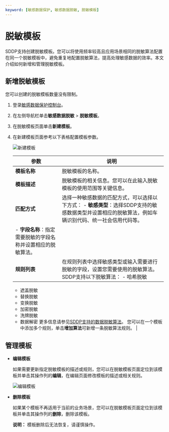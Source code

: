 ```yaml
---
keyword: [敏感数据保护, 敏感数据脱敏, 脱敏模板]
---
```


# 脱敏模板

SDDP支持创建脱敏模板。您可以将使用频率较高且应用场景相同的脱敏算法配置在同一个脱敏模板中，避免重复地配置脱敏算法，提高处理敏感数据的效率。本文介绍如何新增和管理脱敏模板。

## 新增脱敏模板

您可以创建的脱敏模板数量没有限制。

1.  登录[敏感数据保护控制台](https://yundun.console.aliyun.com/?p=sddp#/overview)。

2.  在左侧导航栏单击**敏感数据脱敏** \> **脱敏模板**。

3.  在脱敏模板页面单击**新建模板**。

4.  在新建模板页面参考以下表格配置模板参数。

    ![新建模板](https://static-aliyun-doc.oss-cn-hangzhou.aliyuncs.com/assets/img/zh-CN/5665858951/p88406.png)

    |参数|说明|
    |--|--|
    |**模板名称**|脱敏模板的名称。|
    |**模板描述**|脱敏模板的相关信息。您可以在此输入脱敏模板的使用范围等关键信息。|
    |**匹配方式**|选择一种敏感数据的匹配方式，可以选择以下方式：    -   **敏感类型**：选择SDDP支持的敏感数据类型并设置相应的脱敏算法，例如车辆识别代码、统一社会信用代码等。
    -   **字段名称**：指定需要脱敏的字段名称并设置相应的脱敏算法。 |
    |**规则列表**|在规则列表中选择敏感类型或输入需要进行脱敏的字段，设置您需要使用的脱敏算法。SDDP支持以下脱敏算法：    -   哈希脱敏
    -   遮盖脱敏
    -   替换脱敏
    -   变换脱敏
    -   加密脱敏
    -   洗牌脱敏
    -   数据解密
更多信息请参见[SDDP支持的数据脱敏算法](/cn.zh-CN/常见问题/SDDP支持的数据脱敏算法.md)。 您可以在一个模板中添加多个规则，单击**增加算法**可新增一条脱敏算法规则。 |


## 管理模板

-   **编辑模板**

    如果需要更新指定脱敏模板的描述或规则，您可以在脱敏模板页面定位到该模板并单击其操作列的**编辑**，在编辑页面修改模板的描述或相关规则。

    ![编辑模板](https://static-aliyun-doc.oss-cn-hangzhou.aliyuncs.com/assets/img/zh-CN/5665858951/p88415.png)

-   **删除模板**

    如果某个模板不再适用于当前的业务场景，您可以在脱敏模板页面定位到该模板并单击其操作列的**删除**，删除该模板。

    **说明：** 模板删除后无法恢复，请谨慎操作。


